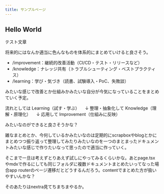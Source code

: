 ```yaml
---
title: サンプルページ
---
```


## Hello World

テスト文章

将来的にはなんか適当に色んなものを体系的にまとめていけると良さそう。

- /improvement：継続的改善活動（CI/CD・テスト・リリースなど）
- /knowledge：ナレッジ共有（トラブルシューティング・ベストプラクティス）
- /learning：学び・気づき（読書、試験導入・PoC、失敗談）

みたいな感じで改善とか仕組みかみたいな自分が今気になっていることをまとめていく予定。

流れとしては
Learning（試す・学ぶ）
　↓ 整理・抽象化して
Knowledge（理解・原理化）
　↓ 応用して
Improvement（仕組みに反映）

みたいなのができると良さそうかな？

雑なまとめとか、今何しているかみたいなのは定期的にscrapboxやblogとかにまとめつつ振り返って整理してみたりみたいなのを一つのまとまったドキュメントみたいな感じで作りたいなって思ったので適当に作っていく。

そこまで一旦は考えずとりあえず試しにやってみるくらいかな。あとpage.tsxやmdxで作るにしても同じフォルダに複数ドキュメントまとめたいってなった場合app routerのページ遷移だとどうするんだろう。contentでまとめた方が扱いやすいんかな？

そのあたりはnextra見てちまちまやるか。
